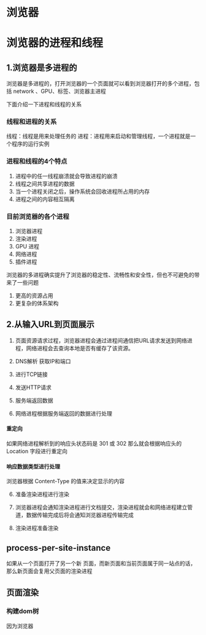 # 浏览器

# 浏览器的进程和线程

## 1.浏览器是多进程的
浏览器是多进程的，打开浏览器的一个页面就可以看到浏览器打开的多个进程，包括 network 、GPU、标签、浏览器主进程

下面介绍一下进程和线程的关系
### 线程和进程的关系
线程：线程是用来处理任务的
进程：进程用来启动和管理线程，一个进程就是一个程序的运行实例

### 进程和线程的4个特点
1. 进程中的任一线程崩溃就会导致进程的崩溃
2. 线程之间共享进程的数据
3. 当一个进程关闭之后，操作系统会回收进程所占用的内存
4. 进程之间的内容相互隔离

### 目前浏览器的各个进程
1. 浏览器进程
2. 渲染进程
3. GPU 进程
4. 网络进程
5. 插件进程

浏览器的多进程确实提升了浏览器的稳定性、流畅性和安全性，但也不可避免的带来了一些问题
1. 更高的资源占用
2. 更复杂的体系架构

## 2.从输入URL到页面展示
1. 页面资源请求过程，浏览器进程会通过进程间通信把URL请求发送到网络进程，网络进程会去查询本地是否有缓存了该资源。

2. DNS解析 获取IP和端口

3. 进行TCP链接

4. 发送HTTP请求

5. 服务端返回数据

5. 网络进程根据服务端返回的数据进行处理
#### 重定向
如果网络进程解析到的响应头状态码是 301 或 302 那么就会根据响应头的 Location 字段进行重定向
#### 响应数据类型进行处理
浏览器根据 Content-Type 的值来决定显示的内容

6. 准备渲染进程进行渲染

7. 浏览器进程会通知渲染进程进行文档提交，渲染进程就会和网络进程建立管道，数据传输完成后将会通知浏览器进程传输完成

8. 渲染进程准备渲染

## process-per-site-instance
如果从一个页面打开了另一个新 页面，而新页面和当前页面属于同一站点的话，那么新页面会复用父页面的渲染进程


## 页面渲染
### 构建dom树
因为浏览器












